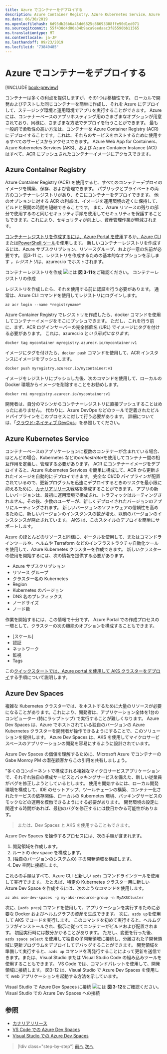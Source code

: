 ```yaml
---
title: Azure でコンテナーをデプロイする
description: Azure Container Registry、Azure Kubernetes Service、Azure Dev Spaces を使用した Azure でのコンテナーのデプロイ。
ms.date: 06/30/2019
ms.openlocfilehash: 6d95db26b6a45dd6825c88693308ffe90d1ed071
ms.sourcegitcommit: 55f438d4d00a34b9aca9eedaac3f85590bb11565
ms.translationtype: MT
ms.contentlocale: ja-JP
ms.lasthandoff: 09/23/2019
ms.locfileid: "73840485"
---
```

# <a name="deploying-containers-in-azure"></a>Azure でコンテナーをデプロイする

[!INCLUDE [book-preview](../../../includes/book-preview.md)]

コンテナーは多くの利点を提供しますが、その1つは移植性です。 ローカルで開発およびテストした同じコンテナーを簡単に作成し、それを Azure にデプロイして、ステージング環境と運用環境でアプリを実行することができます。 Azure には、コンテナーベースのアプリホスティング用のさまざまなオプションが用意されており、同様に、さまざまな方法でデプロイを行うことができます。 最も一般的で柔軟性の高い方法は、コンテナーを Azure Container Registry (ACR) にデプロイすることです。これは、それらのサービスをホストするために使用するすべてのサービスからアクセスできます。 Azure Web App for Containers、Azure Kubernetes Services (AKS)、および Azure Container Instance (ACI) はすべて、ACR にプッシュされたコンテナーイメージにアクセスできます。

## <a name="azure-container-registry"></a>Azure Container Registry

Azure Container Registry (ACR) を使用すると、すべてのコンテナーデプロイのイメージを構築、保存、および管理できます。 パブリックとプライベートの両方のコンテナーレジストリがあり、そこにコンテナーをデプロイできます。 他のオプションに対する ACR の利点は、イメージを運用環境の近くに保持して、ビルドと展開の時間を短縮できることです。 また、Azure リソースの残りの部分で使用するのと同じセキュリティ手順を使用してセキュリティを保護することもできます。これにより、セキュリティが向上し、資産管理作業が軽減されます。

[コンテナーレジストリを作成するには、Azure Portal を使用](https://docs.microsoft.com/azure/container-registry/container-registry-get-started-portal)するか[、Azure CLI](https://docs.microsoft.com/azure/container-registry/container-registry-get-started-azure-cli)または[PowerShell ツール](https://docs.microsoft.com/azure/container-registry/container-registry-get-started-powershell)を使用します。 新しいコンテナーレジストリを作成するには、Azure サブスクリプション、リソースグループ、および一意の名前が必要です。 図3-11 に、レジストリを作成するための基本的なオプションを示します *。レジストリ*は、azurecr.io でホストされます。

コンテナーレジストリを作成 ![には](./media/create-container-registry.png)
**図 3-11**をご確認ください。 コンテナーレジストリの作成

レジストリを作成したら、それを使用する前に認証を行う必要があります。 通常は、Azure CLI コマンドを使用してレジストリにログインします。

```azurecli
az acr login --name *registryname*
```

Azure Container Registry でレジストリを作成したら、docker コマンドを使用してコンテナーイメージをそこにプッシュできます。 ただし、これを行う前に、まず、ACR ログインサーバーの完全修飾名 (URL) でイメージにタグを付ける必要があります。 これは、azurecr.io と*いう形式になります。*

```console
docker tag mycontainer myregistry.azurecr.io/mycontainer:v1
```

イメージにタグを付けたら、`docker push` コマンドを使用して、ACR インスタンスにイメージをプッシュします。

```console
docker push myregistry.azurecr.io/mycontainer:v1
```

イメージをレジストリにプッシュした後、次のコマンドを使用して、ローカルの Docker 環境からイメージを削除することをお勧めします。

```console
docker rmi myregistry.azurecr.io/mycontainer:v1
```

開発者は、自分のマシンからコンテナーレジストリに直接プッシュすることはめったにありません。 代わりに、Azure DevOps などのツールで定義されたビルドパイプラインをこのプロセスに対して行う必要があります。 詳細については、「[クラウド-ネイティブ DevOps](devops.md)」を参照してください。

## <a name="azure-kubernetes-service"></a>Azure Kubernetes Service

コンテナーベースのアプリケーションに複数のコンテナーが含まれている場合、ほとんどの場合、Kubernetes などの*orchestrator*を使用してコンテナー間の相互作用を定義し、管理する必要があります。 ACR にコンテナーイメージをデプロイすると、Azure Kubernetes Services を簡単に構成して、ACR から更新されたイメージを自動的にデプロイできます。 完全な CI/CD パイプラインが配置されているので、更新プログラムを迅速にデプロイするときのリスクを最小限に抑えるために、[カナリアリリース](https://martinfowler.com/bliki/CanaryRelease.html)戦略を構成することができます。 アプリの新しいバージョンは、最初に運用環境で構成され、トラフィックはルーティングされません。その後、少数のユーザーが、新しくデプロイされたバージョンのアプリにルーティングされます。 新しいバージョンのソフトウェアの信頼性を高めるために、新しいバージョンのインスタンスの数が増え、以前のバージョンのインスタンスが廃止されています。 AKS は、このスタイルのデプロイを簡単にサポートします。

Azure のほとんどのリソースと同様に、ポータルを使用して、またはコマンドラインツールや、ヘルムや Terraform などのインフラストラクチャ自動化ツールを使用して、Azure Kubernetes クラスターを作成できます。 新しいクラスターの使用を開始するには、次の情報を提供する必要があります。

- Azure サブスクリプション
- リソース グループ
- クラスター名の Kubernetes
- Region
- Kubernetes のバージョン
- DNS 名のプレフィックス
- ノードサイズ
- ノード数

作業を開始するには、この情報で十分です。 Azure Portal での作成プロセスの一環として、クラスターの次の機能のオプションを構成することもできます。

- [スケール]
- 認証
- ネットワーク
- 監視
- Tags

この[クイックスタートでは、Azure portal を使用して AKS クラスターをデプロイ](https://docs.microsoft.com/azure/aks/kubernetes-walkthrough-portal)する手順について説明します。

## <a name="azure-dev-spaces"></a>Azure Dev Spaces

複雑な Kubernetes クラスターでは、をホストするために大量のリソースが必要になることがあります。これにより、開発者は、アプリケーション全体を1台のコンピューター (特にラップトップ) で実行することが難しくなります。 Azure Dev Spaces は、Azure でホストされている独自のバージョンの Azure Kubernetes クラスターを開発者が操作できるようにすることで、このソリューションを提供します。 Azure Dev Spaces は、AKS を使用してマイクロサービスベースのアプリケーションの開発を容易にするように設計されています。

Azure Dev Spaces の価値を理解するために、Microsoft Azure でコンテナーの Gabe Monroy PM の潜在顧客からこの引用を共有しましょう。

"多くのコンポーネントで構成される複雑なマイクロサービスアプリケーションで、それぞれ独自の構成サービスとバッキングサービスを備えた、新しい従業員がバグを修正しようとしているとします。 使用を開始するには、ローカル開発環境を構成して、IDE のセットアップ、ツールチェーンの構築、コンテナー化されたサービスの依存関係、ローカルの Kubernetes 環境、バッキングサービスのモックなどの運用を模倣できるようにする必要があります。 開発環境の設定に関連する時間があれば、最初のバグを修正するには数日かかる可能性があります。

> または、Dev Spaces と AKS を使用することもできます。

Azure Dev Spaces を操作するプロセスには、次の手順が含まれます。

1. 開発領域を作成します。
2. ルートの dev space を構成します。
3. (独自のバージョンのシステムの) 子の開発領域を構成します。
4. Dev 空間に接続します。

これらの手順はすべて、Azure CLI と新しい `azds` コマンドラインツールを使用して実行できます。 たとえば、特定の Kubernetes クラスター用に新しい Azure Dev Space を作成するには、次のようなコマンドを使用します。

```azurecli
az aks use-dev-spaces -g my-aks-resource-group -n MyAKSCluster
```

次に、[`azds prep`] コマンドを使用して、アプリケーションを実行するために必要な Docker およびヘルムグラフの資産を生成できます。 次に、`azds up`を使用して AKS でコードを実行します。 このコマンドを初めて実行すると、ヘルムグラフがインストールされ、指示に従ってコンテナーがビルドおよび配置されます。 初回実行時には数分かかることがあります。 ただし、変更を行った後、`azds space select` を使用して独自の子開発領域に接続し、分離された子開発領域に更新プログラムをデプロイしてデバッグすることができます。 開発領域を準備して実行すると、`azds up` コマンドを再発行することによって更新を送信できます。または、Visual Studio または Visual Studio Code の組み込みツールを使用することもできます。 VS Code では、コマンドパレットを使用して、開発領域に接続します。 図3-12 は、Visual Studio で Azure Dev Spaces を使用して web アプリケーションを起動する方法を示しています。

Visual Studio で Azure Dev Spaces に接続 ![には](./media/azure-dev-spaces-visual-studio-launchsettings.png)
**図 3-12**をご確認ください。 Visual Studio での Azure Dev Spaces への接続

## <a name="references"></a>参照

- [カナリアリリース](https://martinfowler.com/bliki/CanaryRelease.html)
- [VS Code での Azure Dev Spaces](https://docs.microsoft.com/azure/dev-spaces/quickstart-netcore)
- [Visual Studio での Azure Dev Spaces](https://docs.microsoft.com/azure/dev-spaces/quickstart-netcore-visualstudio)

>[!div class="step-by-step"]
>[前へ](combine-containers-serverless-approaches.md)
>[次へ](scale-containers-serverless.md)
